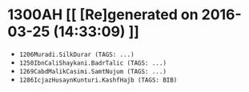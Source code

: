 # 1300AH [[ [Re]generated on 2016-03-25 (14:33:09) ]]

* `1206Muradi.SilkDurar (TAGS: ...)`
* `1250IbnCaliShaykani.BadrTalic (TAGS: ...)`
* `1269CabdMalikCasimi.SamtNujum (TAGS: ...)`
* `1286IcjazHusaynKunturi.KashfHajb (TAGS: BIB)`

